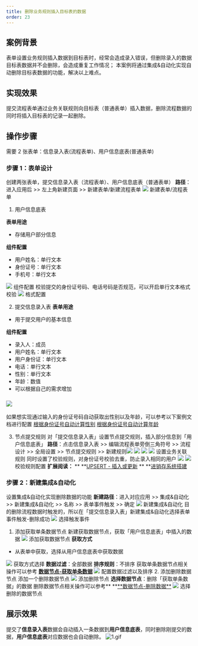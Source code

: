 ```yaml
---
title: 删除业务规则插入目标表的数据
order: 23
---
```


## 案例背景

表单设置业务规则插入数据到目标表时，经常会造成录入错误，但删除录入的数据目标表数据并不会删除，会造成重复工作情况；
本案例将通过集成&自动化实现自动删除目标表数据的功能，解决以上难点。

## 实现效果

提交流程表单通过业务关联规则向目标表（普通表单）插入数据，删除流程数据的同时将插入目标表的记录一起删除。

## 操作步骤

需要 2 张表单：信息录入表(流程表单)、用户信息底表(普通表单)

### 步骤 1：表单设计

创建两张表单，提交信息录入表（流程表单）、用户信息底表（普通表单）
**路径**：进入应用后 >> 左上角新建页面 >> 新建表单/新建流程表单
![](https://img.alicdn.com/imgextra/i1/O1CN01enbLVg1QKoExsUyNT_!!6000000001958-2-tps-1821-872.png_.webp)
新建表单/流程表单

1. 用户信息底表
   
**表单用途**​
- 存储用户部分信息

**组件配置**
- 用户姓名：单行文本
- 身份证号：单行文本
- 手机号：单行文本

![](https://img.alicdn.com/imgextra/i1/O1CN01LQqh9O1Y8SUIFDNpM_!!6000000003014-2-tps-1837-873.png_.webp)
组件配置
校验提交的身份证号码、电话号码是否规范，可以开启单行文本格式校验
![](https://img.alicdn.com/imgextra/i3/O1CN01bPYGdv1a3XSgxayUJ_!!6000000003274-2-tps-1829-879.png_.webp)
格式配置 

2. 提交信息录入表
**表单用途**
- 用于提交用户的基本信息

**组件配置**
- 录入人：成员
- 用户姓名：单行文本
- 用户身份证：单行文本
- 电话：单行文本
- 性别：单行文本
- 年龄：数值
- 可以根据自己的需求增加

### ![](https://img.alicdn.com/imgextra/i4/O1CN016Q5nvG1NU1MHkPYQ2_!!6000000001572-2-tps-1829-879.png_.webp)

如果想实现通过输入的身份证号码自动获取出性别以及年龄，可以参考以下案例文档进行配置
[根据身份证号自动计算性别](https://www.yuque.com/yida/subject/mo5sop?view=doc_embed)
[根据身份证号自动计算年龄](https://www.yuque.com/yida/subject/fm0i23?view=doc_embed) 

3. 节点提交规则
对「提交信息录入表」设置节点提交规则，插入部分信息到「用户信息底表」
**路径**：点击信息录入表 >> 编辑流程表单旁倒三角符号 >> 流程设计 >> 全局设置 >> 节点提交规则 >> 新建规则![](https://img.alicdn.com/imgextra/i3/O1CN01zbsvlt1E1mOW2W0On_!!6000000000292-2-tps-1821-872.png_.webp)
![](https://img.alicdn.com/imgextra/i3/O1CN013WFN4r1zaOGcL1dA2_!!6000000006730-2-tps-1835-878.png_.webp)
![](https://img.alicdn.com/imgextra/i3/O1CN01JgPJzF1eQfw1rdfLG_!!6000000003866-2-tps-1833-872.png_.webp)
![](https://img.alicdn.com/imgextra/i3/O1CN01elaUXH1mriF4QNqVd_!!6000000005008-2-tps-1832-884.png_.webp)
设置业务关联规则
同时设置了校验规则，对身份证号校验去重，防止录入相同的用户
![](https://img.alicdn.com/imgextra/i4/O1CN01UMFMI31QmI0KUpntG_!!6000000002018-2-tps-1827-863.png_.webp)
![](https://img.alicdn.com/imgextra/i2/O1CN01ZPHNRv1CZYMv4oTbW_!!6000000000095-2-tps-1822-875.png_.webp)
校验规则配置
**扩展阅读：**
\*\* **[UPSERT - 插入或更新](https://www.yuque.com/yida/support/al3gkc?view=doc_embed)​
** \*\*[进销存系统搭建](https://www.yuque.com/yida/support/hyg0h0?view=doc_embed)

### 步骤 2：新建集成&自动化

设置集成&自动化实现删除数据的功能
**新建路径**：进入对应应用 >> 集成&自动化 >> 新建集成&自动化 >> 名称 >> 表单事件触发 >> 确定
![](https://img.alicdn.com/imgextra/i2/O1CN01RSq7qO1SdFQ10esHR_!!6000000002269-2-tps-1835-869.png_.webp)
新建集成&自动化
目的删除流程数据时触发的，所以在「提交信息录入表」新建集成&自动化选择表单事件触发-删除成功
![](https://img.alicdn.com/imgextra/i2/O1CN01CqdC4d260qqAllxGr_!!6000000007600-2-tps-1834-878.png_.webp)
选择触发事件

1. 添加获取单条数据节点
   新建获取数据节点，获取「用户信息底表」中插入的数据
   ![](https://img.alicdn.com/imgextra/i1/O1CN01oDlHxM25JLDdmhz7v_!!6000000007505-2-tps-1832-874.png_.webp)
   添加获取数据节点
   **获取方式**

- 从表单中获取，选择从用户信息底表中获取数据

![](https://img.alicdn.com/imgextra/i3/O1CN01LDVCH51FVq0OCPmfr_!!6000000000493-2-tps-1833-869.png_.webp)
获取方式选择
**数据过滤**：全部数据
**排序规则**：不排序
获取单条数据节点相关操作可以参考 [**数据节点-获取单条数据**](https://www.yuque.com/yida/support/zevvr1#sKFpp)
![](https://img.alicdn.com/imgextra/i1/O1CN01n7CGWm1JLzxUZIfGg_!!6000000001013-2-tps-1831-871.png_.webp)
配置数据过滤以及排序 2. 添加删除数据节点
添加一个删除数据节点
![](https://img.alicdn.com/imgextra/i2/O1CN01LJrnod1sZI0GBOhpd_!!6000000005780-2-tps-1835-878.png_.webp)
添加删除节点
**选择数据节点**：删除「获取单条数据」的数据
删除数据节点相关操作可以参考\*\* **[**数据节点-删除数据\*\*](https://www.yuque.com/yida/support/zevvr1#A7Lia)
![](https://img.alicdn.com/imgextra/i1/O1CN01MgxXZ01l3xbPxrMKx_!!6000000004764-2-tps-1828-872.png_.webp)
选择删除的数据节点

## 展示效果

提交了**信息录入表**数据会自动插入一条数据到**用户信息底表**，同时删除刚提交的数据，**用户信息底表**对应数据也会自动删除。
![1.gif](https://img.alicdn.com/imgextra/i1/O1CN01KsILmx1Gn4WUOaUX5_!!6000000000666-1-tps-1894-863.gif)
